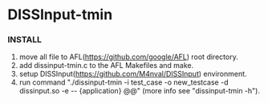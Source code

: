 # DISSInput-tmin

### INSTALL
1. move all file to AFL(https://github.com/google/AFL) root directory.
2. add dissinput-tmin.c to the AFL Makefiles and make.
3. setup DISSInput(https://github.com/M4nval/DISSInput) environment.
4. run command "./dissinput-tmin -i test_case -o new_testcase -d dissinput.so -e -- {application} @@" (more info see "dissinput-tmin -h").
